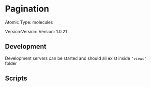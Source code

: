 # Pagination

Atomic Type: molecules

Version:Version: Version: 1.0.21


## Development

Development servers can be started and should all exist inside `"views"` folder

## Scripts
